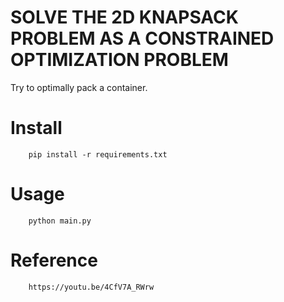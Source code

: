 # SOLVE THE 2D KNAPSACK PROBLEM AS A CONSTRAINED OPTIMIZATION PROBLEM
Try to optimally pack a container.

# Install
```
    pip install -r requirements.txt
```

# Usage
```
    python main.py
```

# Reference
```
    https://youtu.be/4CfV7A_RWrw
```
